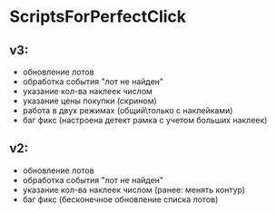 ﻿# ScriptsForPerfectClick
## v3:
- обновление лотов
- обработка события "лот не найден"
- указание кол-ва наклеек числом
- указание цены покупки (скрином)
- работа в двух режимах (общий\только с наклейками)
- баг фикс (настроена детект рамка с учетом больших наклеек)
## v2:
- обновление лотов
- обработка события "лот не найден"
- указание кол-ва наклеек числом (ранее: менять контур)
- баг фикс (бесконечное обновление списка лотов)
